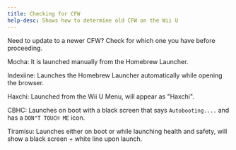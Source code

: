 ```yaml
---
title: Checking for CFW
help-desc: Shows how to determine old CFW on the Wii U
---
```


Need to update to a newer CFW? Check for which one you have before proceeding.

Mocha: It is launched manually from the Homebrew Launcher.

Indexiine: Launches the Homebrew Launcher automatically while opening the browser.

Haxchi: Launched from the Wii U Menu, will appear as "Haxchi".

CBHC: Launches on boot with a black screen that says `Autobooting....` and has a `DON"T TOUCH ME` icon.

Tiramisu: Launches either on boot or while launching health and safety, will show a black screen + white line upon launch.
